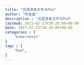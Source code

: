 ```yaml
---
title: "资源清单文件与Pod"  
author: "陈金鑫"  
description : "资源清单文件与Pod"  
lastmod: 2023-02-23T20:20:00+08:00
date: 2023-02-23T20:20:00+08:00
categories : [              
    "kubernetes"
]
tags : [                    
    "Pod",
]
---
```

